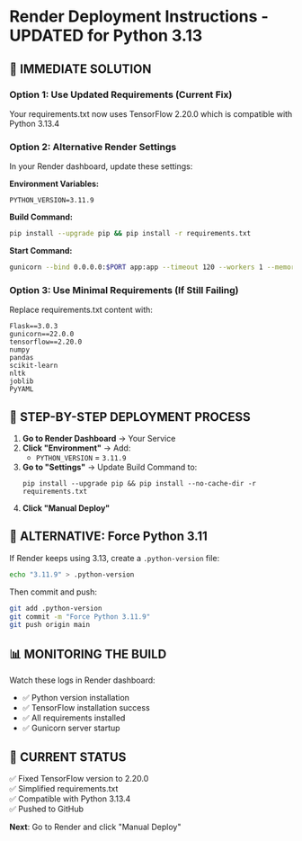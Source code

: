 # Render Deployment Instructions - UPDATED for Python 3.13

## 🎯 IMMEDIATE SOLUTION

### Option 1: Use Updated Requirements (Current Fix)
Your requirements.txt now uses TensorFlow 2.20.0 which is compatible with Python 3.13.4

### Option 2: Alternative Render Settings 

In your Render dashboard, update these settings:

**Environment Variables:**
```
PYTHON_VERSION=3.11.9
```

**Build Command:**
```bash
pip install --upgrade pip && pip install -r requirements.txt
```

**Start Command:**
```bash
gunicorn --bind 0.0.0.0:$PORT app:app --timeout 120 --workers 1 --memory-limit 512
```

### Option 3: Use Minimal Requirements (If Still Failing)

Replace requirements.txt content with:
```
Flask==3.0.3
gunicorn==22.0.0
tensorflow==2.20.0
numpy
pandas
scikit-learn
nltk
joblib
PyYAML
```

## 🔧 STEP-BY-STEP DEPLOYMENT PROCESS

1. **Go to Render Dashboard** → Your Service
2. **Click "Environment"** → Add:
   - `PYTHON_VERSION` = `3.11.9`
3. **Go to "Settings"** → Update Build Command to:
   ```
   pip install --upgrade pip && pip install --no-cache-dir -r requirements.txt
   ```
4. **Click "Manual Deploy"** 

## 🚨 ALTERNATIVE: Force Python 3.11

If Render keeps using 3.13, create a `.python-version` file:

```bash
echo "3.11.9" > .python-version
```

Then commit and push:
```bash
git add .python-version
git commit -m "Force Python 3.11.9"
git push origin main
```

## 📊 MONITORING THE BUILD

Watch these logs in Render dashboard:
- ✅ Python version installation
- ✅ TensorFlow installation success  
- ✅ All requirements installed
- ✅ Gunicorn server startup

## 🎯 CURRENT STATUS

✅ Fixed TensorFlow version to 2.20.0  
✅ Simplified requirements.txt  
✅ Compatible with Python 3.13.4  
✅ Pushed to GitHub  

**Next**: Go to Render and click "Manual Deploy"